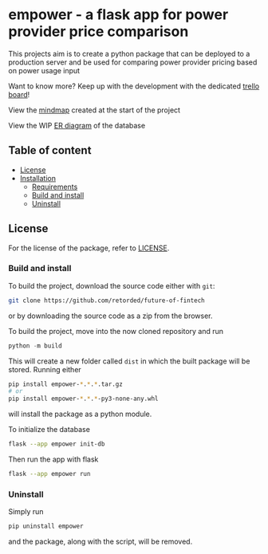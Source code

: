 # empower - a flask app for power provider price comparison

This projects aim is to create a python package that can be deployed to a 
production server and be used for comparing power provider pricing
based on power usage input

Want to know more? Keep up with the development with the dedicated [trello board](https://trello.com/invite/b/05b6QJpn/ATTIb4c521403918a7d8d30e2f71dbb7a1a46A4900F9/empower)!

View the [mindmap](https://atlas.mindmup.com/2023/04/6a85d050e00b11eda5ea1b2a97c72641/empower_mindmap/index.html) created at the start of the project

View the WIP [ER diagram](https://drawsql.app/teams/tords-teeem/diagrams/future-of-fintech) of the database


## Table of content
  * [License](#license)
  * [Installation](#installation)
    * [Requirements](#requirements)
    * [Build and install](#build-and-install)
    * [Uninstall](#uninstall)


## License
For the license of the package, refer to [LICENSE](LICENSE).


### Build and install
To build the project, download the source code either with `git`:
```sh
git clone https://github.com/retorded/future-of-fintech
```
or by downloading the source code as a zip from the browser.

To build the project, move into the now cloned repository and run 
```py
python -m build
```
This will create a new folder called `dist` in which the built package will be stored.
Running either
```sh
pip install empower-*.*.*.tar.gz  
# or 
pip install empower-*.*.*-py3-none-any.whl
```
will install the package as a python module.

To initialize the database
```sh
flask --app empower init-db
```

Then run the app with flask
```sh
flask --app empower run
```

### Uninstall
Simply run
```sh
pip uninstall empower
```
and the package, along with the script, will be removed.
